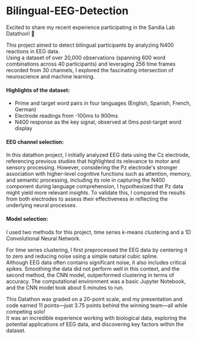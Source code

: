 # Bilingual-EEG-Detection  
Excited to share my recent experience participating in the Sandia Lab Datathon! 🎉  

This project aimed to detect bilingual participants by analyzing N400 reactions in EEG data.  
Using a dataset of over 20,000 observations (spanning 600 word combinations across 40 participants) and leveraging 256 time frames recorded from 30 channels, I explored the fascinating intersection of neuroscience and machine learning.

####  Highlights of the dataset:
- Prime and target word pairs in four languages (English, Spanish, French, German)    
- Electrode readings from -100ms to 900ms  
- N400 response as the key signal, observed at 0ms post-target word display

#### EEG channel selection:
In this datathon project, I initially analyzed EEG data using the Cz electrode, referencing previous studies that highlighted its relevance to motor and sensory processing. However, considering the Pz electrode's stronger association with higher-level cognitive functions such as attention, memory, and semantic processing, including its role in capturing the N400 component during language comprehension, I hypothesized that Pz data might yield more relevant insights. To validate this, I compared the results from both electrodes to assess their effectiveness in reflecting the underlying neural processes.  

#### Model selection:
I used two methods for this project, time series k-means clustering and a 1D Convolutional Neural Network.  

For time series clustering, I first preprocessed the EEG data by centering it to zero and reducing noise using a simple natural cubic spline.   
Although EEG data often contains significant noise, it also includes critical spikes. Smoothing the data did not perform well in this context, and the second method, the CNN model, outperformed clustering in terms of accuracy. The computational environment was a basic Jupyter Notebook, and the CNN model took about 5 minutes to run.  
 
This Datathon was graded on a 20-point scale, and my presentation and code earned 11 points—just 3.75 points behind the winning team—all while competing solo!  
It was an incredible experience working with biological data, exploring the potential applications of EEG data, and discovering key factors within the dataset.
